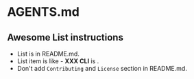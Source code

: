 # AGENTS.md

## Awesome List instructions

- List is in README.md.
- List item is like [<npm package name>](<link to github repositry>) - **XXX CLI** is <short description>.
- Don't add `Contributing` and `License` section in README.md.